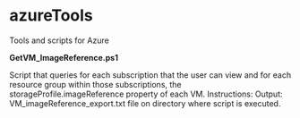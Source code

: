 # azureTools
Tools and scripts for Azure

**GetVM_ImageReference.ps1**

Script that queries for each subscription that the user can view and for each resource group within those subscriptions, the storageProfile.imageReference property of each VM.
Instructions:
Output: VM_imageReference_export.txt file on directory where script is executed.
